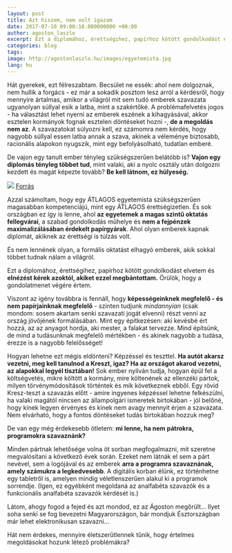 ```yaml
---
layout: post
title: Azt hiszem, nem volt igazam
date: 2017-07-10 09:00:18.000000000 +00:00
author: agoston_laszlo
excerpt: Ezt a diplomához, érettségihez, papírhoz kötött gondolkodást elvetem és elnézést kérek azoktól, akiket ezzel megbántottam. Örülök, hogy a gondolatmenet végére értem.
categories: blog
tags: 
image: http://agostonlaszlo.hu/images/egyetemista.jpg
lang: hu
---
```

Hát gyerekek, ezt félreszabtam. Becsület ne essék: ahol nem dolgoznak, nem hullik a forgács - ez már a sokadik posztom lesz arról a kérdésről, hogy mennyire ártalmas, amikor a világról mit sem tudó emberek szavazata ugyanolyan súllyal esik a latba, mint a szakértőké. A problémafelvetés jogos - ha választást lehet nyerni az emberek eszének a kihagyásával, akkor esztelen kormányok fognak esztelen döntéseket hozni -, **de a megoldás nem az**. A szavazatokat súlyozni kell, ez számomra nem kérdés, hogy nagyobb súllyal essen latba annak a szava, akinek a véleménye biztosabb, racionális alapokon nyugszik, mint egy befolyásolható, tudatlan emberé.

De vajon egy tanult ember tényleg szükségszerűen belátóbb is? **Vajon egy diplomás tényleg többet tud**, mint valaki, aki a nyolc osztály után dolgozni kezdett és magát képezte tovább? **Be kell látnom, ez hülyeség.**

![](http://agostonlaszlo.hu/images/egyetemista.jpg)
[Forrás](https://www.facebook.com/tunyaeskukker/photos/a.829725110412466.1073741828.827589410626036/1568117113239925/?type=3&theater)

Azzal számoltam, hogy egy ÁTLAGOS egyetemista szükségszerűen magasabban kompetenciájú, mint egy ÁTLAGOS érettségizetlen. És sok országban ez így is lenne, ahol **az egyetemek a magas szintű oktatás fellegvárai**, a szabad gondolkodás műhelye és **nem a fejpénzek maximalizálásában érdekelt papírgyárak**. Ahol olyan emberek kapnak diplomát, akiknek az érettségi is túlzás volt. 

És nem lennének olyan, a formális oktatást elhagyó emberek, akik sokkal többet tudnak nálam a világról. 

Ezt a diplomához, érettségihez, papírhoz kötött gondolkodást elvetem és **elnézést kérek azoktól, akiket ezzel megbántottam.** Örülök, hogy a gondolatmenet végére értem.

Viszont az igény továbbra is fennáll, hogy **képességeinknek megfelelő - és nem papírjainknak megfelelő** - szinten tudjunk *mindannyian* (csak mondom: sosem akartam senki szavazati jogát elvenni) részt venni az ország jövőjének formálásában. Mint egy építkezésen: aki kevésbé ért hozzá, az az anyagot hordja, aki mester, a falakat tervezze. Mind építsünk, de mind a tudásunknak megfelelő mértékben - és akinek nagyobb a tudása, érezze is a nagyobb felelősséget!

Hogyan lehetne ezt mégis eldönteni? Képzéssel és teszttel. **Ha autót akarsz vezetni, meg kell tanulnod a Kreszt, igaz? Ha az országot akarod vezetni, az alapokkal legyél tisztában!** Sok ember nyilván tudja, hogyan épül fel a költségvetés, mikre költött a kormány, mire költenének az ellenzéki pártok, milyen törvénymódosítások történtek és mik következnek ebből. Egy rövid Kresz-teszt a szavazás előtt - amire ingyenes képzéssel lehetne felkészülni, ha valaki magától nincsen az állampolgári ismeretek birtokában - jól belőné, hogy kinek legyen érvényes és kinek nem avagy mennyit érjen a szavazata. Nem elvárható, hogy a fontos döntéseket tudás birtokában hozzuk meg?

De van egy még érdekesebb ötletem: **mi lenne, ha nem pátrokra, programokra szavaznánk?**

Minden pártnak lehetősége volna öt sorban megfogalmazni, mit szeretne megvalósítani a következő évek során. Ezeket nem látnák el sem a párt nevével, sem a logójával és az emberek **arra a programra szavaznának, amely számukra a legkedvesebb**. A digitális korban élünk, ez történhetne egy tabletről is, amelyen mindig véletlenszerűen alakul ki a programok sorrendje. (Igen, ez egyébként megoldaná az analfabéta szavazók és a funkcionális analfabéta szavazók kérdését is.)

Látom, ahogy fogod a fejed és azt mondod, ez az Ágoston megőrült... Ilyet soha senki se fog bevezetni Magyarországon, bár mondjuk Észtországban már lehet elektronikusan szavazni... 

Hát nem érdekes, mennyire életszerűtlennek tűnik, hogy értelmes megoldásokat hozunk létező problémákra?
